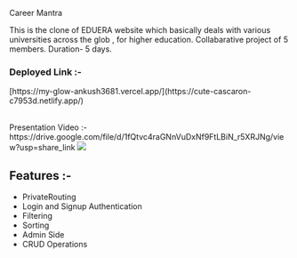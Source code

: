Career Mantra 

This is the clone of EDUERA website which basically deals with various universities across the glob , for higher education.
Collabarative project of 5 members.
Duration- 5 days.

<p  display="flex"> <h3>Deployed Link :- </h3> <p >[https://my-glow-ankush3681.vercel.app/](https://cute-cascaron-c7953d.netlify.app/) </p> </p> 
<br/>
Presentation Video :- https://drive.google.com/file/d/1fQtvc4raGNnVuDxNf9FtLBiN_r5XRJNg/view?usp=share_link


<Img src="https://my-glow-ankush3681.vercel.app/static/media/logo3my.6318ea5f18dd4fcbda03.jpg" />

<h2>Features :- </h2>
<ul>
 <li> PrivateRouting</li>
 <li>Login and Signup Authentication</li>
 <li> Filtering</li>
 <li> Sorting</li>
 <li>Admin Side</li>
 <li>CRUD Operations</li>
  </ul>
